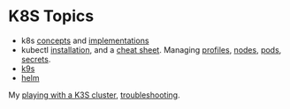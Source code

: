 # K8S Topics

* k8s [concepts](concepts.html) and
[implementations](k8s-implementations.html)
* kubectl [installation](kubectl-install.html),
and a [cheat sheet](kubectl.html).
Managing [profiles](kubectl-manage-profile.html),
[nodes](kubectl-nodes.html),
[pods](kubectl-pods.html),
[secrets](kubectl-secrets.html).
* [k9s](k9s.html)
* [helm](helm.html)

My [playing with a K3S cluster](k3s-cluster.html),
[troubleshooting](troubleshooting.html).
